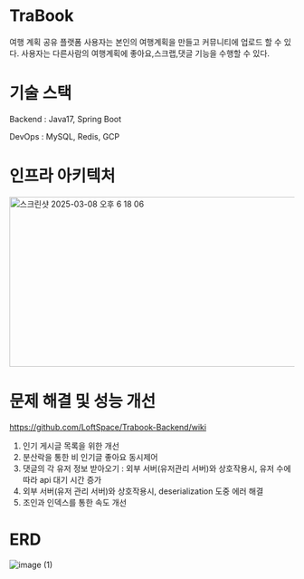 # TraBook
여행 계획 공유 플랫폼
사용자는 본인의 여행계획을 만들고 커뮤니티에 업로드 할 수 있다.
사용자는 다른사람의 여행계획에 좋아요,스크랩,댓글 기능을 수행할 수 있다.

# 기술 스택
Backend : Java17, Spring Boot  

DevOps : MySQL, Redis, GCP

# 인프라 아키텍처
<img width="765" alt="스크린샷 2025-03-08 오후 6 18 06" src="https://github.com/user-attachments/assets/839e081f-1dcd-49cf-850a-1a99ec675b3d" width="300" height="300" />

# 문제 해결 및 성능 개선
https://github.com/LoftSpace/Trabook-Backend/wiki
1. 인기 게시글 목록을 위한 개선
2. 분산락을 통한 비 인기글 좋아요 동시제어
3. 댓글의 각 유저 정보 받아오기 : 외부 서버(유저관리 서버)와 상호작용시, 유저 수에 따라 api 대기 시간 증가
4. 외부 서버(유저 관리 서버)와 상호작용시, deserialization 도중 에러 해결
5. 조인과 인덱스를 통한 속도 개선
   

# ERD
![image (1)](https://github.com/user-attachments/assets/a0ece41a-edc8-49b1-bfa1-fec7def210c5)


